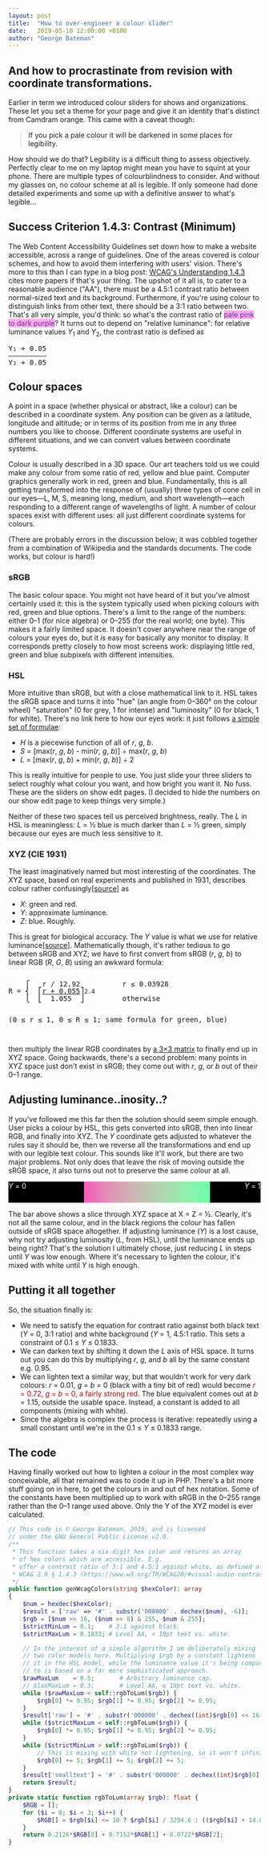 ```yaml
---
layout: post
title:  "How to over-engineer a colour slider"
date:   2019-05-10 12:00:00 +0100
author: "George Bateman"
---
```


<style>
h1::after { content: ':';}
blockquote { color: #222; font-style: normal; }
.mathpre {
margin-bottom: 15px;
white-space: pre;
font-family: monospace;
line-height: 1;}
</style>

## And how to procrastinate from revision with coordinate transformations.

Earlier in term we introduced colour sliders for shows and organizations. These let you set a theme for your page and give it an identity that's distinct from Camdram orange. This came with a caveat though:

> If you pick a pale colour it will be darkened in some places for legibility.

How should we do that? Legibility is a difficult thing to assess objectively. Perfectly clear to me on my laptop might mean you have to squint at your phone. There are multiple types of colourblindness to consider. And without my glasses on, no colour scheme at all is legible. If only someone had done detailed experiments and some up with a definitive answer to what's legible...

## Success Criterion 1.4.3: Contrast (Minimum)

The Web Content Accessibility Guidelines set down how to make a website accessible, across a range of guidelines. One of the areas covered is colour schemes, and how to avoid them interfering with users' vision. There's more to this than I can type in a blog post: [WCAG's Understanding 1.4.3](https://www.w3.org/WAI/WCAG21/Understanding/contrast-minimum) cites more papers if that's your thing. The upshot of it all is, to cater to a reasonable audience ("AA"), there must be a 4.5:1 contrast ratio between normal-sized text and its background. Furthermore, if you're using colour to distinguish links from other text, there should be a 3:1 ratio between two. That's all very simple, you'd think: so what's the contrast ratio of <span style="background: #fae; color: #639;">pale pink to dark purple</span>? It turns out to depend on "relative luminance": for relative luminance values *Y*<sub>1</sub> and *Y*<sub>2</sub>, the contrast ratio is defined as
<div class="mathpre">Y₁ + 0.05
—————————
Y₂ + 0.05</div>

## Colour spaces

A point in a space (whether physical or abstract, like a colour) can be described in a coordinate system. Any position can be given as a latitude, longitude and altitude; or in terms of its position from me in any three numbers you like to choose. Different coordinate systems are useful in different situations, and we can convert values between coordinate systems.

Colour is usually described in a 3D space. Our art teachers told us we could make any colour from some ratio of red, yellow and blue paint. Computer graphics generally work in red, green and blue. Fundamentally, this is all getting transformed into the response of (usually) three types of cone cell in our eyes—L, M, S, meaning long, medium, and short wavelength—each responding to a different range of wavelengths of light. A number of colour spaces exist with different uses: all just different coordinate systems for colours.

(There are probably errors in the discussion below; it was cobbled together from a combination of Wikipedia and the standards documents. The code works, but colour is hard!)

### sRGB

The basic colour space. You might not have heard of it but you've almost certainly used it: this is the system typically used when picking colours with red, green and blue options. There's a limit to the range of the numbers: either 0–1 (for nice algebra) or 0–255 (for the real world; one byte). This makes it a fairly limited space. It doesn't cover anywhere near the range of colours your eyes do, but it *is* easy for basically any monitor to display. It corresponds pretty closely to how most screens work: displaying little red, green and blue subpixels with different intensities.

### HSL

More intuitive than sRGB, but with a close mathematical link to it. HSL takes the sRGB space and turns it into "hue" (an angle from 0–360° on the colour wheel) "saturation" (0 for grey, 1 for intense) and "luminosity" (0 for black, 1 for white). There's no link here to how our eyes work: it just follows [a simple set of formulae](https://en.wikipedia.org/w/index.php?title=HSL_and_HSV&oldid=890683083#RGB_to_HSL_and_HSV):

* *H* is a piecewise function of all of *r*, *g*, *b*.
* *S* = [max(*r*, *g*, *b*) - min(*r*, *g*, *b*)] ÷ max(*r*, *g*, *b*)
* *L* = [max(*r*, *g*, *b*) + min(*r*, *g*, *b*)] ÷ 2

This is really intuitive for people to use. You just slide your three sliders to select roughly what colour you want, and how bright you want it. No fuss. These are the sliders on show edit pages. (I decided to hide the numbers on our show edit page to keep things very simple.)

Neither of these two spaces tell us perceived brightness, really. The *L* in HSL is meaningless: *L* = ½ blue is much darker than *L* = ½ green, simply because our eyes are much less sensitive to it.

### XYZ (CIE 1931)

The least imaginatively named but most interesting of the coordinates. The XYZ space, based on real experiments and published in 1931, describes colour rather confusingly[[source]](https://reference.wolfram.com/language/ref/XYZColor.html) as

* *X*: green and red.
* *Y*: approximate luminance.
* *Z*: blue. Roughly.

This is great for biological accuracy. The *Y* value is what we use for relative luminance[[source]](https://www.w3.org/TR/2008/REC-WCAG20-20081211/#relativeluminancedef). Mathematically though, it's rather tedious to go between sRGB and XYZ; we have to first convert from sRGB (*r*, *g*, *b*) to linear RGB (*R*, *G*, *B*) using an awkward formula:

<div class="mathpre">
    ⎧   r / 12.92          r ≤ 0.03928
R = ⎨  ⎡<u>r + 0.055</u>⎤<small>2.4</small>
    ⎩  ⎣  1.055  ⎦         otherwise

(0 ≤ r ≤ 1, 0 ≤ R ≤ 1; same formula for green, blue)
</div>

then multiply the linear RGB coordinates by [a 3×3 matrix](https://en.wikipedia.org/w/index.php?title=SRGB&oldid=897666168#The_forward_transformation_(CIE_XYZ_to_sRGB)) to finally end up in XYZ space. Going backwards, there's a second problem: many points in XYZ space just don't exist in sRGB; they come out with *r*, *g*, or *b* out of their 0–1 range.

## Adjusting luminance..inosity..?

If you've followed me this far then the solution should seem simple enough. User picks a colour by HSL, this gets converted into sRGB, then into linear RGB, and finally into XYZ. The *Y* coordinate gets adjusted to whatever the rules say it should be, then we reverse all the transformations and end up with our legible text colour. This sounds like it'll work, but there are two major problems. Not only does that leave the risk of moving outside the sRGB space, it also turns out not to preserve the same colour at all.

<div style="width: 100%; height: 3em; color: #fff; background: linear-gradient(to right, #000, #000 30%, #f559bb 30%, #e192b7, #ccb7b4, #b3d4b0, #94edac, #69ffa8 80%, #000 80%, #000)"><i>Y</i> = 0<span style="float: right"><i>Y</i> = 1</span></div>

The bar above shows a slice through XYZ space at X = Z = ½. Clearly, it's not all the same colour, and in the black regions the colour has fallen outside of sRGB space altogether. If adjusting luminance (*Y*) is a lost cause, why not try adjusting luminosity (*L*, from HSL), until the luminance ends up being right? That's the solution I ultimately chose, just reducing *L* in steps until *Y* was low enough. Where it's necessary to lighten the colour, it's mixed with white until *Y* is high enough.

## Putting it all together

So, the situation finally is:
* We need to satisfy the equation for contrast ratio against both black text (*Y* = 0, 3:1 ratio) and white background (*Y* = 1, 4.5:1 ratio. This sets a constraint of 0.1 ≤ *Y* ≤ 0.1833.
* We can darken text by shifting it down the *L* axis of HSL space. It turns out you can do this by multiplying *r*, *g*, and *b* all by the same constant e.g. 0.95.
* We can lighten text a similar way, but that wouldn't work for very dark colours: *r* = 0.01, *g* = *b* = 0 (black with a tiny bit of red) would become <span style="color:#b60000">*r* = 0.72, *g* = *b* = 0, a fairly strong red</span>. The blue equivalent comes out at *b* = 1.15, outside the usable space. Instead, a constant is added to all components (mixing with white).
* Since the algebra is complex the process is iterative: repeatedly using a small constant until we're in the 0.1 ≤ *Y* ≤ 0.1833 range.

## The code

Having finally worked out how to lighten a colour in the most complex way conceivable, all that remained was to code it up in PHP. There's a bit more stuff going on in here, to get the colours in and out of hex notation. Some of the constants have been multiplied up to work with sRGB in the 0–255 range rather than the 0–1 range used above. Only the Y of the XYZ model is ever calculated.

```php
// This code is © George Bateman, 2019, and is licensed
// under the GNU General Public License v2.0.
/**
 * This function takes a six-digit hex color and returns an array
 * of hex colors which are accessible. E.g.
 * offer a contrast ratio of 3:1 and 4.5:1 against white, as defined at
 * WCAG 2.0 § 1.4.3 (https://www.w3.org/TR/WCAG20/#visual-audio-contrast-contrast).
 */
public function genWcagColors(string $hexColor): array
{
    $num = hexdec($hexColor);
    $result = ['raw' => '#' . substr('000000' . dechex($num), -6)];
    $rgb = [$num >> 16, ($num >> 8) & 255, $num & 255];
    $strictMinLum = 0.1;    # 3:1 against black.
    $strictMaxLum = 0.1833; # Level AA, < 18pt text vs. white.

    // In the interest of a simple algorithm I am deliberately mixing
    // two color models here. Multiplying $rgb by a constant lightens
    // it in the HSL model, while the luminance value it's being compared
    // to is based on a far more sophisticated approach.
    $rawMaxLum    = 0.5;       # Arbitrary luminance cap.
    // $laxMaxLum = 0.3;       # Level AA, ≥ 18pt text vs. white.
    while ($rawMaxLum < self::rgbToLum($rgb)) {
        $rgb[0] *= 0.95; $rgb[1] *= 0.95; $rgb[2] *= 0.95;
    }
    $result['raw'] = '#' . substr('000000' . dechex((int)$rgb[0] << 16 | (int)$rgb[1] << 8 | (int)$rgb[2]), -6);
    while ($strictMaxLum < self::rgbToLum($rgb)) {
        $rgb[0] *= 0.95; $rgb[1] *= 0.95; $rgb[2] *= 0.95;
    }
    while ($strictMinLum > self::rgbToLum($rgb)) {
        // This is mixing with white not lightening, so it won't infinite loop for black.
        $rgb[0] += 5; $rgb[1] += 5; $rgb[2] += 5;
    }
    $result['smalltext'] = '#' . substr('000000' . dechex((int)$rgb[0] << 16 | (int)$rgb[1] << 8 | (int)$rgb[2]), -6);
    return $result;
}
private static function rgbToLum(array $rgb): float {
    $RGB = [];
    for ($i = 0; $i < 3; $i++) {
        $RGB[] = $rgb[$i] <= 10 ? $rgb[$i] / 3294.6 : (($rgb[$i] + 14.025) / 269.025) ** 2.4;
    }
    return 0.2126*$RGB[0] + 0.7152*$RGB[1] + 0.0722*$RGB[2];
}
```
